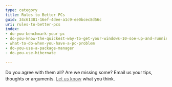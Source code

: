 ```yaml
---
type: category
title: Rules to Better PCs
guid: 34c61381-16ef-4dee-a1c9-ee0bcec8d56c
uri: rules-to-better-pcs
index:
- do-you-benchmark-your-pc
- do-you-know-the-quickest-way-to-get-your-windows-10-soe-up-and-running
- what-to-do-when-you-have-a-pc-problem
- do-you-use-a-package-manager
- do-you-use-hibernate

---
```


<p>​<span style="line-height&#58;20.8px;">​</span><span style="line-height&#58;20.8px;"></span><span style="line-height&#58;20.8px;">Do you agree with them all? Are we missing some? Email us your tips, thoughts or arguments.&#160;</span><a href="/%3Ca%20href=%22mailto&#58;info@ssw.com.au%22%3E" style="color&#58;#666666;line-height&#58;20.8px;border-bottom-style&#58;none;">Let us know</a><span style="line-height&#58;20.8px;">&#160;what you think.</span><span style="line-height&#58;20.8px;">​</span>​</p>

